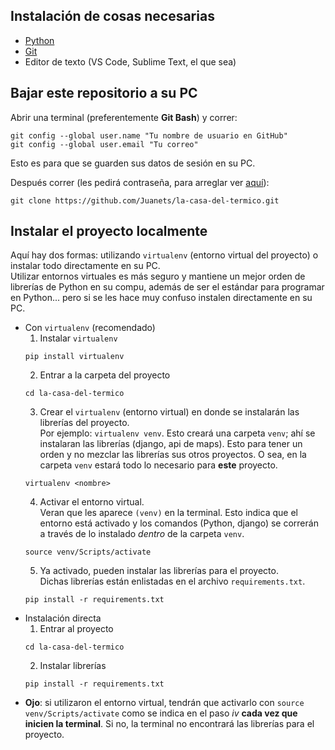 ## Instalación de cosas necesarias
* [Python](https://www.python.org/downloads/release/python-364/)
* [Git](https://gitforwindows.org/)
* Editor de texto (VS Code, Sublime Text, el que sea)

## Bajar este repositorio a su PC
Abrir una terminal (preferentemente **Git Bash**) y correr:
```
git config --global user.name "Tu nombre de usuario en GitHub"
git config --global user.email "Tu correo"
```
Esto es para que se guarden sus datos de sesión en su PC.  
  
Después correr (les pedirá contraseña, para arreglar ver [aquí](https://github.com/Juanets/la-casa-del-termico/blob/master/docs/GIT.md#c%C3%B3mo-guardar-tus-credenciales-para-que-git-deje-de-pedir-tu-contrase%C3%B1a)):

```
git clone https://github.com/Juanets/la-casa-del-termico.git
```

## Instalar el proyecto localmente
Aquí hay dos formas: utilizando `virtualenv` (entorno virtual del proyecto) o instalar todo directamente en su PC.  
Utilizar entornos virtuales es más seguro y mantiene un mejor orden de librerías de Python en su compu, además de ser el estándar para programar en Python... pero si se les hace muy confuso instalen directamente en su PC.
* Con `virtualenv` (recomendado)
  1. Instalar `virtualenv`
  ```
  pip install virtualenv
  ```
  2. Entrar a la carpeta del proyecto
  ```
  cd la-casa-del-termico
  ```
  3. Crear el `virtualenv` (entorno virtual) en donde se instalarán las librerías del proyecto.  
  Por ejemplo: `virtualenv venv`. Esto creará una carpeta `venv`; ahí se instalaran las librerías (django, api de maps). Esto para tener un orden y no mezclar las librerías sus otros proyectos. O sea, en la carpeta `venv` estará todo lo necesario para **este** proyecto.
  ```
  virtualenv <nombre>
  ```  
  4. Activar el entorno virtual.  
  Veran que les aparece `(venv)` en la terminal. Esto indica que el entorno está activado y los comandos (Python, django) se correrán a través de lo instalado *dentro* de la carpeta `venv`.
  ```
  source venv/Scripts/activate
  ```
  5. Ya activado, pueden instalar las librerías para el proyecto.  
  Dichas librerías están enlistadas en el archivo `requirements.txt`. 
  ```
  pip install -r requirements.txt
  ```
* Instalación directa
  1. Entrar al proyecto
  ```
  cd la-casa-del-termico
  ```
  2. Instalar librerías
  ```
  pip install -r requirements.txt
  ```
* **Ojo**: si utilizaron el entorno virtual, tendrán que activarlo con `source venv/Scripts/activate` como se indica en el paso *iv* **cada vez que inicien la terminal**. Si no, la terminal no encontrará las librerías para el proyecto.
